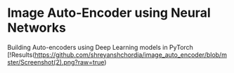 # Image Auto-Encoder using Neural Networks
Building Auto-encoders using Deep Learning models in PyTorch 
[!Results(https://github.com/shreyanshchordia/image_auto_encoder/blob/mster/Screenshot(2).png?raw=true)
